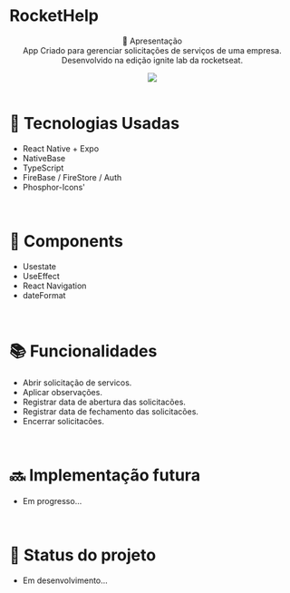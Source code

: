  # RocketHelp <br> 

<p align="center">
 📝 Apresentação <br> 
    App Criado para gerenciar solicitações de serviços de uma empresa.  <br> 
    Desenvolvido na edição ignite lab da rocketseat.<br>    
</p>


<div align="center">
<img src="https://i.picasion.com/pic92/633a1664f0849d0ddadf8424a7af942d.gif"/>
</div>

 <br> 
 
# 🚀 Tecnologias Usadas
* React Native + Expo
* NativeBase
* TypeScript
* FireBase / FireStore / Auth
* Phosphor-Icons'

<br> 

# 🔧 Components

* Usestate
* UseEffect
* React Navigation
* dateFormat

<br> 

# 📚 Funcionalidades
* Abrir solicitação de servicos.
* Aplicar observações.
* Registrar data de abertura das solicitacões.
* Registrar data de fechamento das solicitacões.
* Encerrar solicitacões.

<br> 

# 🔜 Implementação futura
* Em progresso...

<br> 

# 🎯 Status do projeto
* Em desenvolvimento...
